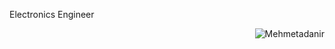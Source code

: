 Electronics Engineer

<p><img align="right" src="https://github-readme-stats.vercel.app/api/top-langs?username=Mehmetadanir&show_icons=true&theme=dark&locale=en&layout=compact" alt="Mehmetadanir" /></p>
<!---
Mehmetadanir/Mehmetadanir is a ✨ special ✨ repository because its `README.md` (this file) appears on your GitHub profile.
You can click the Preview link to take a look at your changes.
--->
